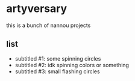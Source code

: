 # artyversary

this is a bunch of nannou projects

## list

- subtitled #1: some spinning circles
- subtitled #2: idk spinning colors or something
- subtitled #3: small flashing circles
